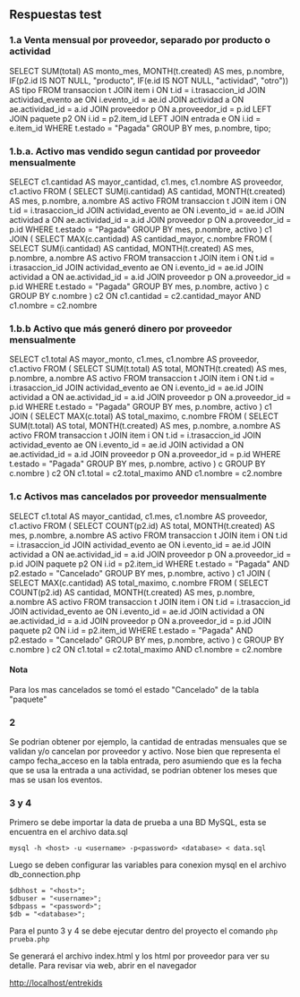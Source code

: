 
## Respuestas test

### 1.a  Venta mensual por proveedor, separado por producto o actividad

SELECT 
	SUM(total) AS monto_mes, 
	MONTH(t.created) AS mes, 
	p.nombre, 
	IF(p2.id IS NOT NULL, "producto", IF(e.id IS NOT NULL, "actividad", "otro")) AS tipo 
FROM transaccion t 
JOIN item i ON t.id = i.trasaccion_id 
JOIN actividad_evento ae ON i.evento_id = ae.id 
JOIN actividad a ON ae.actividad_id = a.id 
JOIN proveedor p ON a.proveedor_id = p.id 
LEFT JOIN paquete p2 ON i.id = p2.item_id 
LEFT JOIN entrada e ON i.id = e.item_id 
WHERE t.estado = "Pagada" 
GROUP BY mes, p.nombre, tipo;

### 1.b.a. Activo mas vendido segun cantidad por proveedor mensualmente

SELECT c1.cantidad AS mayor_cantidad, c1.mes, c1.nombre AS proveedor, c1.activo 
FROM (
	SELECT 
		SUM(i.cantidad) AS cantidad, 
		MONTH(t.created) AS mes, 
		p.nombre, 
		a.nombre AS activo 
	FROM transaccion t 
	JOIN item i ON t.id = i.trasaccion_id 
	JOIN actividad_evento ae ON i.evento_id = ae.id 
	JOIN actividad a ON ae.actividad_id = a.id 
	JOIN proveedor p ON a.proveedor_id = p.id 
	WHERE t.estado = "Pagada" 
	GROUP BY mes, p.nombre, activo 
) c1 
JOIN (
	SELECT 
		MAX(c.cantidad) AS cantidad_mayor,
		c.nombre 
	FROM (
		SELECT 
			SUM(i.cantidad) AS cantidad, 
			MONTH(t.created) AS mes, 
			p.nombre, 
			a.nombre AS activo 
		FROM transaccion t 
		JOIN item i ON t.id = i.trasaccion_id 
		JOIN actividad_evento ae ON i.evento_id = ae.id 
		JOIN actividad a ON ae.actividad_id = a.id 
		JOIN proveedor p ON a.proveedor_id = p.id 
		WHERE t.estado = "Pagada" 
		GROUP BY mes, p.nombre, activo 
	) c
	GROUP BY c.nombre
) c2 ON c1.cantidad = c2.cantidad_mayor AND c1.nombre = c2.nombre 


### 1.b.b Activo que más generó dinero por proveedor mensualmente
SELECT c1.total AS mayor_monto, c1.mes, c1.nombre AS proveedor, c1.activo 
FROM (
	SELECT 
		SUM(t.total) AS total, 
		MONTH(t.created) AS mes, 
		p.nombre, 
		a.nombre AS activo 
	FROM transaccion t 
	JOIN item i ON t.id = i.trasaccion_id 
	JOIN actividad_evento ae ON i.evento_id = ae.id 
	JOIN actividad a ON ae.actividad_id = a.id 
	JOIN proveedor p ON a.proveedor_id = p.id 
	WHERE t.estado = "Pagada" 
	GROUP BY mes, p.nombre, activo 
) c1 
JOIN (
	SELECT 
		MAX(c.total) AS total_maximo,
		c.nombre 
	FROM (
		SELECT 
			SUM(t.total) AS total, 
			MONTH(t.created) AS mes, 
			p.nombre, 
			a.nombre AS activo 
		FROM transaccion t 
		JOIN item i ON t.id = i.trasaccion_id 
		JOIN actividad_evento ae ON i.evento_id = ae.id 
		JOIN actividad a ON ae.actividad_id = a.id 
		JOIN proveedor p ON a.proveedor_id = p.id 
		WHERE t.estado = "Pagada" 
		GROUP BY mes, p.nombre, activo 
	) c
	GROUP BY c.nombre
) c2 ON c1.total = c2.total_maximo AND c1.nombre = c2.nombre 

### 1.c Activos mas cancelados por proveedor mensualmente 

SELECT c1.total AS mayor_cantidad, c1.mes, c1.nombre AS proveedor, c1.activo 
FROM (
	SELECT 
		COUNT(p2.id) AS total, 
		MONTH(t.created) AS mes, 
		p.nombre, 
		a.nombre AS activo 
	FROM transaccion t 
	JOIN item i ON t.id = i.trasaccion_id 
	JOIN actividad_evento ae ON i.evento_id = ae.id 
	JOIN actividad a ON ae.actividad_id = a.id 
	JOIN proveedor p ON a.proveedor_id = p.id 
	JOIN paquete p2 ON i.id = p2.item_id 
	WHERE t.estado = "Pagada" AND p2.estado = "Cancelado" 
	GROUP BY mes, p.nombre, activo 
) c1 
JOIN (
	SELECT 
		MAX(c.cantidad) AS total_maximo,
		c.nombre 
	FROM (
		SELECT 
			COUNT(p2.id) AS cantidad, 
			MONTH(t.created) AS mes, 
			p.nombre, 
			a.nombre AS activo 
		FROM transaccion t 
		JOIN item i ON t.id = i.trasaccion_id 
		JOIN actividad_evento ae ON i.evento_id = ae.id 
		JOIN actividad a ON ae.actividad_id = a.id 
		JOIN proveedor p ON a.proveedor_id = p.id 
		JOIN paquete p2 ON i.id = p2.item_id 
		WHERE t.estado = "Pagada" AND p2.estado = "Cancelado" 
		GROUP BY mes, p.nombre, activo 
	) c
	GROUP BY c.nombre
) c2 ON c1.total = c2.total_maximo AND c1.nombre = c2.nombre 

#### Nota

Para los mas cancelados se tomó el estado "Cancelado" de la tabla "paquete"

### 2 

Se podrian obtener por ejemplo, la cantidad de entradas mensuales que se validan y/o cancelan por proveedor y activo. Nose bien que representa el campo fecha_acceso en la tabla entrada, pero asumiendo que es la fecha que se usa la entrada a una actividad, se podrian obtener los meses que mas se usan los eventos.

### 3 y 4

Primero se debe importar la data de prueba a una BD MySQL, esta se encuentra en el archivo data.sql 

```mysql -h <host> -u <username> -p<password> <database> < data.sql```

Luego se deben configurar las variables para conexion mysql en el archivo db_connection.php

```
$dbhost = "<host>";
$dbuser = "<username>";
$dbpass = "<password>";
$db = "<database>";
```

Para el punto 3 y 4 se debe ejecutar dentro del proyecto el comando 
```php prueba.php```

Se generará el archivo index.html y los html por proveedor para ver su detalle. Para revisar via web, abrir en el navegador

[http://localhost/entrekids](http://localhost/entrekids)

